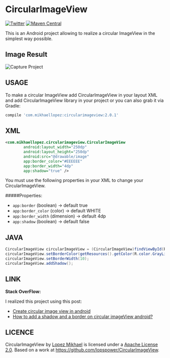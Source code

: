 CircularImageView
=================
[![Twitter](https://img.shields.io/badge/Twitter-@LopezMikhael-blue.svg?style=flat)](http://twitter.com/lopezmikhael)
[![Maven Central](https://img.shields.io/maven-central/v/com.mikhaellopez/circularimageview.svg)](http://search.maven.org/#artifactdetails|com.mikhaellopez|circularimageview|2.0.1|)

This is an Android project allowing to realize a circular ImageView in the simplest way possible.

Image Result
-----

![Capture Project](http://i40.tinypic.com/10eiqfk.png)

USAGE
-----

To make a circular ImageView add CircularImageView in your layout XML and add CircularImageView library in your project or you can also grab it via Gradle:

```groovy
compile 'com.mikhaellopez:circularimageview:2.0.1'
```

XML
-----

```xml
<com.mikhaellopez.circularimageview.CircularImageView
        android:layout_width="250dp"
        android:layout_height="250dp"
        android:src="@drawable/image"
        app:border_color="#EEEEEE"
        app:border_width="4dp"
        app:shadow="true" />
```

You must use the following properties in your XML to change your CircularImageView.


#####Properties:

* `app:border`       (boolean)   -> default true
* `app:border_color` (color)     -> default WHITE
* `app:border_width` (dimension) -> default 4dp
* `app:shadow`       (boolean)   -> default false

JAVA
-----

```java
CircularImageView circularImageView = (CircularImageView)findViewById(R.id.yourCircularImageView);
circularImageView.setBorderColor(getResources().getColor(R.color.GrayLight));
circularImageView.setBorderWidth(10);
circularImageView.addShadow();
```

LINK
-----

**Stack OverFlow:**

I realized this project using this post:
* [Create circular image view in android](http://stackoverflow.com/a/16208548/1832221)
* [How to add a shadow and a border on circular imageView android?](http://stackoverflow.com/q/17655264/1832221)


LICENCE
-----

CircularImageView by [Lopez Mikhael](http://mikhaellopez.com/) is licensed under a [Apache License 2.0](http://www.apache.org/licenses/LICENSE-2.0).
Based on a work at https://github.com/lopspower/CircularImageView.
